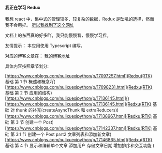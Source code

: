 #### 我正在学习 Redux

我想 react 中，集中式的管理较多、较复杂的数据，Redux 是坠吼的选择，然而我不会用捏。
[所以我找到了这个网址](https://cn.redux.js.org/)

文档上的东西真的好多吖，我只能慢慢看，慢慢学习捏。

友情提示：
本应用使用 Typescript 编写。

对应的博客文章在：
[我的博客地址](https://www.cnblogs.com/nulixuexipython/)

具体内容按照章节划分:

[https://www.cnblogs.com/nulixuexipython/p/17097257.html](Redxu(RTK) 基础 第 1 节 概述和概念吖)
[https://www.cnblogs.com/nulixuexipython/p/17098231.html](Redxu(RTK) 基础 第 2 节 应用的结构)
[https://www.cnblogs.com/nulixuexipython/p/17136145.html]()
[https://www.cnblogs.com/nulixuexipython/p/17136145.html](Redxu(RTK) 基础 对 thunk 的补充(createAsyncThunk 和 extraReducers))
[https://www.cnblogs.com/nulixuexipython/p/17138967.html](Redxu(RTK) 基础 第 3 节 创建一个 Post)
[https://www.cnblogs.com/nulixuexipython/p/17142337.html](Redxu(RTK) 基础 第 3.1 节 创建一个 Post part2 文章列表和添加新文章)
[https://www.cnblogs.com/nulixuexipython/p/17146865.html](Redxu(RTK) 基础 第 4 节 显示和编辑单个文章 添加用户 存储文章日期 增加排序和交互功能 )
